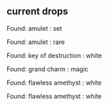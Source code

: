 ## current drops

Found: amulet : set
Found: amulet : rare
Found: key of destruction : white
Found: grand charm : magic
Found: flawless amethyst : white
Found: flawless amethyst : white
